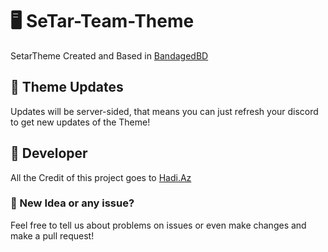 # 🖥 SeTar-Team-Theme

SetarTheme Created and Based in [BandagedBD](https://betterdiscord.net/home/)

## 📂 Theme Updates

Updates will be server-sided, that means you can just refresh your discord to get new updates of the Theme!

## 👤 Developer

All the Credit of this project goes to [Hadi.Az](http://hadi.js.org)

### 👀 New Idea or any issue?

Feel free to tell us about problems on issues or even make changes and make a pull request!

